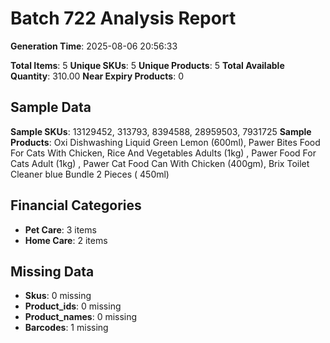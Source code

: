# Batch 722 Analysis Report

**Generation Time**: 2025-08-06 20:56:33

**Total Items**: 5
**Unique SKUs**: 5
**Unique Products**: 5
**Total Available Quantity**: 310.00
**Near Expiry Products**: 0

## Sample Data
**Sample SKUs**: 13129452, 313793, 8394588, 28959503, 7931725
**Sample Products**: Oxi Dishwashing Liquid Green Lemon (600ml), Pawer Bites Food For Cats With Chicken, Rice And Vegetables Adults (1kg) , Pawer Food For Cats Adult (1kg) , Pawer Cat Food Can With Chicken (400gm), Brix Toilet Cleaner blue Bundle 2 Pieces ( 450ml)

## Financial Categories
- **Pet Care**: 3 items
- **Home Care**: 2 items

## Missing Data
- **Skus**: 0 missing
- **Product_ids**: 0 missing
- **Product_names**: 0 missing
- **Barcodes**: 1 missing
